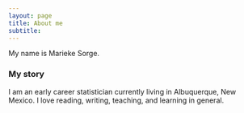 ```yaml
---
layout: page
title: About me
subtitle: 
---
```


My name is Marieke Sorge. 

### My story

I am an early career statistician currently living in Albuquerque, New Mexico. I love reading, writing, teaching, and learning in general. 
